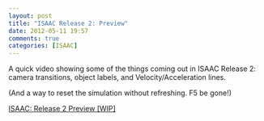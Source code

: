 ```yaml
---
layout: post
title: "ISAAC Release 2: Preview"
date: 2012-05-11 19:57
comments: true
categories: [ISAAC]
---
```

A quick video showing some of the things coming out in ISAAC Release 2: camera transitions, object labels, and Velocity/Acceleration lines.

(And a way to reset the simulation without refreshing. F5 be gone!)

[ISAAC: Release 2 Preview [WIP]](http://youtu.be/kypU6XLkLIA)
